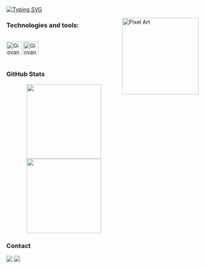 [![Typing SVG](https://readme-typing-svg.demolab.com?font=Zen+Dots&pause=1000&color=1D4FF7&vCenter=true&width=435&lines=Hello+world!+%F0%9F%91%8B%F0%9F%8F%BE+I'm+Giovanni+Estevam)](https://git.io/typing-svg)

<img src="https://img2.joyreactor.com/pics/post/gif-pixeljeff-pixel-art-8241737.gif" alt="Pixel Art" align="right" width="200">

### Technologies and tools:

<div style="display: inline_block"><br>   
  <img align="center" alt="Giovanni-C" height="35" width="40" src="https://cdn.jsdelivr.net/gh/devicons/devicon@latest/icons/c/c-original.svg">
  <img align="center" alt="Giovanni-VS" height="35" width="40" src="https://cdn.jsdelivr.net/gh/devicons/devicon/icons/vscode/vscode-original.svg">
</div><br>

### GitHub Stats

<div align="center" style="display: flex; justify-content: center;">
  <a href="https://github.com/mavettse">
    <img height="195px" src="https://github-readme-stats.vercel.app/api?username=mavettse&show_icons=true&theme=one_dark_pro&include_all_commits=true&count_private=true"/>
    <img height="195px" src="https://github-readme-stats.vercel.app/api/top-langs/?username=mavettse&layout=compact&langs_count=7&theme=one_dark_pro"/>
  </a>
</div>
    
### Contact

<div> 
  <a href="https://www.linkedin.com/in/mavettse" target="_blank"><img src="https://img.shields.io/badge/-LinkedIn-%230077B5?style=for-the-badge&logo=linkedin&logoColor=white" target="_blank"></a> 
  <a href="mailto:giovanni.estevam.04@gmail.com"><img src="https://img.shields.io/badge/-Gmail-%23333?style=for-the-badge&logo=gmail&logoColor=white" target="_blank"></a>
</div>
